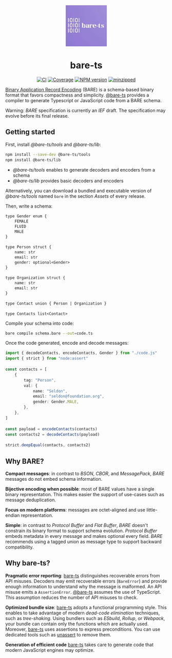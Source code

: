 <div align="center">
<a href="#bare-ts"><img alt="bare-ts logo" height="128" src="./logo.webp"/></a>

# bare-ts

[![CI][ci-img]][ci]
[![Coverage][coveralls-img]][coveralls]
[![NPM version][npm-version-img]][npm]
[![minzipped][bundlephobia-minzip-img]][bundlephobia]

[ci-img]: https://flat.badgen.net/github/checks/bare-ts/tools/?label=CI
[ci]: https://github.com/bare-ts/tools/actions/workflows/ci.yml
[npm-version-img]: https://flat.badgen.net/npm/v/@bare-ts/tools
[npm]: https://www.npmjs.com/package/@bare-ts/tools
[coveralls-img]: https://flat.badgen.net/coveralls/c/github/bare-ts/tools
[coveralls]: https://coveralls.io/github/bare-ts/tools?branch=main
[bundlephobia-minzip-img]: https://flat.badgen.net/bundlephobia/minzip/@bare-ts/tools?label=minzipped
[bundlephobia]: https://bundlephobia.com/package/@bare-ts/tools

</div>

[Binary Application Record Encoding](https://baremessages.org/) (BARE) is a schema-based binary
format that favors compactness and simplicity.
[@bare-ts](#) provides a compiler to generate Typescript or JavaScript
code from a BARE schema.

Warning: _BARE_ specification is currently an _IEF_ draft.
The specification may evolve before its final release.

## Getting started

First, install _@bare-ts/tools_ and _@bare-ts/lib_:

```sh
npm install --save-dev @bare-ts/tools
npm install @bare-ts/lib
```

-   _@bare-ts/tools_ enables to generate decoders and encoders from a schema
-   _@bare-ts/lib_ provides basic decoders and encoders

Alternatively, you can download a bundled and executable version of
_@bare-ts/tools_ named `bare` in the section _Assets_ of every release.

Then, write a schema:

```zig
type Gender enum {
    FEMALE
    FLUID
    MALE
}

type Person struct {
    name: str
    email: str
    gender: optional<Gender>
}

type Organization struct {
    name: str
    email: str
}

type Contact union { Person | Organization }

type Contacts list<Contact>
```

Compile your schema into code:

```sh
bare compile schema.bare --out=code.ts
```

Once the code generated, encode and decode messages:

```ts
import { decodeContacts, encodeContacts, Gender } from "./code.js"
import { strict } from "node:assert"

const contacts = [
    {
        tag: "Person",
        val: {
            name: "Seldon",
            email: "seldon@foundation.org",
            gender: Gender.MALE,
        },
    },
]

const payload = encodeContacts(contacts)
const contacts2 = decodeContacts(payload)

strict.deepEqual(contacts, contacts2)
```

## Why BARE?

**Compact messages**: in contrast to _BSON_, _CBOR_, and _MessagePack_,
_BARE_ messages do not embed schema information.

**Bijective encoding when possible**: most of BARE values have a single binary
representation. This makes easier the support of use-cases such as message
deduplication.

**Focus on modern platforms**: messages are octet-aligned and use little-endian
representation.

**Simple**: in contrast to _Protocol Buffer_ and _Flat Buffer_, _BARE_ doesn't
constrain its binary format to support schema evolution.
_Protocol Buffer_ embeds metadata in every message and
makes optional every field.
_BARE_ recommends using a tagged union as message type
to support backward compatibility.

## Why bare-ts?

**Pragmatic error reporting**: [bare-ts](#) distinguishes recoverable errors
from API misuses.
Decoders may emit recoverable errors (`BareError`) and provide enough
information to understand why the message is malformed.
An API misuse emits a `AssertionError`.
[@bare-ts](#) assumes the use of TypeScript.
This assumption reduces the number of API misuses to check.

**Optimized bundle size**: [bare-ts](#) adopts a functional programming style.
This enables to take advantage of modern _dead-code elimination_ techniques,
such as _tree-shaking_.
Using bundlers such as _ESbuild_, _Rollup_, or _Webpack_, your bundle can
contain only the functions which are actually used.
Moreover, [bare-ts](#) uses assertions to express preconditions.
You can use dedicated tools such as [unassert](https://github.com/unassert-js) to remove them.

**Generation of efficient code** [bare-ts](#) takes care to generate code that
modern JavaScript engines may optimize.
